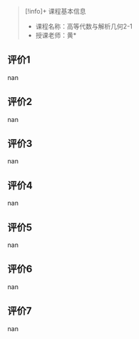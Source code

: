 >[!info]+ 课程基本信息
>
> - 课程名称：高等代数与解析几何2-1
> - 授课老师：黄*

## 评价1

nan
## 评价2

nan
## 评价3

nan
## 评价4

nan
## 评价5

nan
## 评价6

nan
## 评价7

nan
